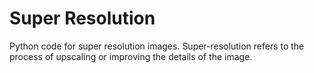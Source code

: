 # Super Resolution
Python code for super resolution images. Super-resolution refers to the process of upscaling or improving the details of the image.
